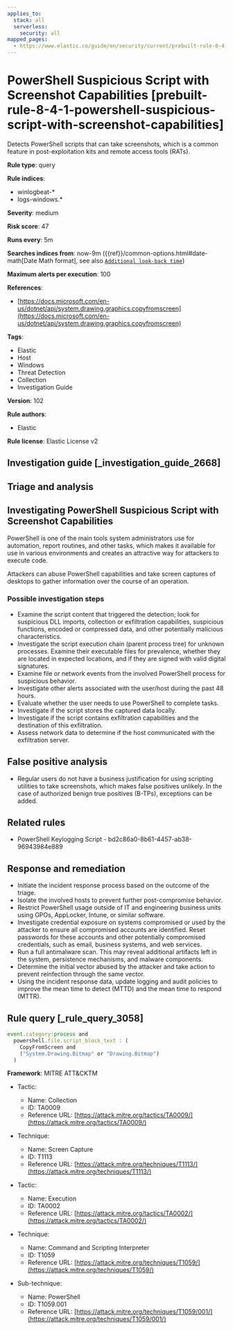 ```yaml
---
applies_to:
  stack: all
  serverless:
    security: all
mapped_pages:
  - https://www.elastic.co/guide/en/security/current/prebuilt-rule-8-4-1-powershell-suspicious-script-with-screenshot-capabilities.html
---
```


# PowerShell Suspicious Script with Screenshot Capabilities [prebuilt-rule-8-4-1-powershell-suspicious-script-with-screenshot-capabilities]

Detects PowerShell scripts that can take screenshots, which is a common feature in post-exploitation kits and remote access tools (RATs).

**Rule type**: query

**Rule indices**:

* winlogbeat-*
* logs-windows.*

**Severity**: medium

**Risk score**: 47

**Runs every**: 5m

**Searches indices from**: now-9m ({{ref}}/common-options.html#date-math[Date Math format], see also [`Additional look-back time`](docs-content://solutions/security/detect-and-alert/create-detection-rule.md#rule-schedule))

**Maximum alerts per execution**: 100

**References**:

* [https://docs.microsoft.com/en-us/dotnet/api/system.drawing.graphics.copyfromscreen](https://docs.microsoft.com/en-us/dotnet/api/system.drawing.graphics.copyfromscreen)

**Tags**:

* Elastic
* Host
* Windows
* Threat Detection
* Collection
* Investigation Guide

**Version**: 102

**Rule authors**:

* Elastic

**Rule license**: Elastic License v2

## Investigation guide [_investigation_guide_2668]

## Triage and analysis

## Investigating PowerShell Suspicious Script with Screenshot Capabilities

PowerShell is one of the main tools system administrators use for automation, report routines, and other tasks, which makes
it available for use in various environments and creates an attractive way for attackers to execute code.

Attackers can abuse PowerShell capabilities and take screen captures of desktops to gather information over the course
of an operation.

### Possible investigation steps

- Examine the script content that triggered the detection; look for suspicious DLL imports, collection or exfiltration
capabilities, suspicious functions, encoded or compressed data, and other potentially malicious characteristics.
- Investigate the script execution chain (parent process tree) for unknown processes. Examine their executable files for
prevalence, whether they are located in expected locations, and if they are signed with valid digital signatures.
- Examine file or network events from the involved PowerShell process for suspicious behavior.
- Investigate other alerts associated with the user/host during the past 48 hours.
- Evaluate whether the user needs to use PowerShell to complete tasks.
- Investigate if the script stores the captured data locally.
- Investigate if the script contains exfiltration capabilities and the destination of this exfiltration.
- Assess network data to determine if the host communicated with the exfiltration server.

## False positive analysis

- Regular users do not have a business justification for using scripting utilities to take screenshots, which makes false
positives unlikely. In the case of authorized benign true positives (B-TPs), exceptions can be added.

## Related rules

- PowerShell Keylogging Script - bd2c86a0-8b61-4457-ab38-96943984e889

## Response and remediation

- Initiate the incident response process based on the outcome of the triage.
- Isolate the involved hosts to prevent further post-compromise behavior.
- Restrict PowerShell usage outside of IT and engineering business units using GPOs, AppLocker, Intune, or similar software.
- Investigate credential exposure on systems compromised or used by the attacker to ensure all compromised accounts are
identified. Reset passwords for these accounts and other potentially compromised credentials, such as email, business
systems, and web services.
- Run a full antimalware scan. This may reveal additional artifacts left in the system, persistence mechanisms, and
malware components.
- Determine the initial vector abused by the attacker and take action to prevent reinfection through the same vector.
- Using the incident response data, update logging and audit policies to improve the mean time to detect (MTTD) and the
mean time to respond (MTTR).

## Rule query [_rule_query_3058]

```js
event.category:process and
  powershell.file.script_block_text : (
    CopyFromScreen and
    ("System.Drawing.Bitmap" or "Drawing.Bitmap")
  )
```

**Framework**: MITRE ATT&CKTM

* Tactic:

    * Name: Collection
    * ID: TA0009
    * Reference URL: [https://attack.mitre.org/tactics/TA0009/](https://attack.mitre.org/tactics/TA0009/)

* Technique:

    * Name: Screen Capture
    * ID: T1113
    * Reference URL: [https://attack.mitre.org/techniques/T1113/](https://attack.mitre.org/techniques/T1113/)

* Tactic:

    * Name: Execution
    * ID: TA0002
    * Reference URL: [https://attack.mitre.org/tactics/TA0002/](https://attack.mitre.org/tactics/TA0002/)

* Technique:

    * Name: Command and Scripting Interpreter
    * ID: T1059
    * Reference URL: [https://attack.mitre.org/techniques/T1059/](https://attack.mitre.org/techniques/T1059/)

* Sub-technique:

    * Name: PowerShell
    * ID: T1059.001
    * Reference URL: [https://attack.mitre.org/techniques/T1059/001/](https://attack.mitre.org/techniques/T1059/001/)



